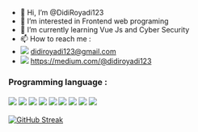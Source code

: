 - 👋 Hi, I’m @DidiRoyadi123
- 👀 I’m interested in Frontend web programing
- 🌱 I’m currently learning Vue Js and Cyber Security
- 📫 How to reach me : 
- <img src="https://img.shields.io/badge/Gmail-D14836?style=for-the-badge&logo=gmail&logoColor=white"> didiroyadi123@gmail.com
- <img src="https://img.shields.io/badge/Medium-12100E?style=for-the-badge&logo=medium&logoColor=white"> https://medium.com/@didiroyadi123

 ### Programming language : <br><br><img src="https://img.shields.io/badge/HTML5-E34F26?style=for-the-badge&logo=html5&logoColor=white"> <img src="https://img.shields.io/badge/CSS-239120?&style=for-the-badge&logo=css3&logoColor=white "> <img src=" https://img.shields.io/badge/JavaScript-F7DF1E?style=for-the-badge&logo=javascript&logoColor=black"> <img src="https://img.shields.io/badge/PHP-777BB4?style=for-the-badge&logo=php&logoColor=white "> <img src="https://img.shields.io/badge/Vue.js-35495E?style=for-the-badge&logo=vue.js&logoColor=4FC08D "> <img src="https://img.shields.io/badge/Bootstrap-563D7C?style=for-the-badge&logo=bootstrap&logoColor=white "> <img src="https://img.shields.io/badge/MySQL-00000F?style=for-the-badge&logo=mysql&logoColor=white "> <img src="https://img.shields.io/badge/Heroku-430098?style=for-the-badge&logo=heroku&logoColor=white "> <img src="https://img.shields.io/badge/Netlify-00C7B7?style=for-the-badge&logo=netlify&logoColor=white ">
 
 [![GitHub Streak](https://streak-stats.demolab.com/?user=DidiRoyadi123)](https://git.io/streak-stats)
 
<!---
DidiRoyadi123/DidiRoyadi123 is a ✨ special ✨ repository because its `README.md` (this file) appears on your GitHub profile.
You can click the Preview link to take a look at your changes.
--->
